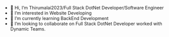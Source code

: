 - 👋 Hi, I’m Thirumalai2023/Full Stack DotNet Developer/Software Engineer
- 👀 I’m interested in Website Developing
- 🌱 I’m currently learning BackEnd Development
- 💞️ I’m looking to collaborate on Full Stack DotNet Developer worked with Dynamic Teams.
